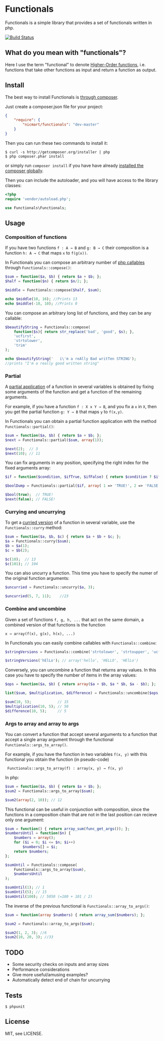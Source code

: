# Functionals

Functionals is a simple library that provides a set of functionals written in php.

[![Build Status](https://secure.travis-ci.org/nicmart/Functionals.png?branch=master)](http://travis-ci.org/nicmart/Functionals)

## What do you mean with "functionals"?

Here I use the term "functional" to denote [Higher-Order functions](http://en.wikipedia.org/wiki/Higher-order_function),
i.e. functions that take other functions as input and return a function as output.

## Install

The best way to install Functionals is [through composer](http://getcomposer.org).

Just create a composer.json file for your project:

```JSON
{
    "require": {
        "nicmart/functionals": "dev-master"
    }
}
```

Then you can run these two commands to install it:

    $ curl -s http://getcomposer.org/installer | php
    $ php composer.phar install

or simply run `composer install` if you have have already [installed the composer globally](http://getcomposer.org/doc/00-intro.md#globally).

Then you can include the autoloader, and you will have access to the library classes:

```php
<?php
require 'vendor/autoload.php';

use Functionals\Functionals;
```

## Usage

### Composition of functions

If you have two functions `f : A → B` and `g: B → C` their composition is a function `h: A → C` that maps `x` to `f(g(x))`.

In Functionals you can compose an arbitrary number of
[php callables](http://it1.php.net/manual/en/language.types.callable.php) through `Functionals::compose()`:

```php
$sum = function($a, $b) { return $a + $b; };
$half = function($n) { return $n/2; };

$middle = Functionals::compose($half, $sum);

echo $middle(10, 16); //Prints 13
echo $middle(-10, 10); //Prints 0
```

You can compose an arbitrary long list of functions, and they can be any callable:

```php
$beautifyString = Functionals::compose(
    function($s){ return str_replace('bad', 'good', $s); },
    'ucfirst',
    'strtolower',
    'trim'
);

echo $beautifyString('   i\'m a reAlly Bad writTen STRING');
//prints "I'm a really good written string"
```

### Partial
A [partial application](http://en.wikipedia.org/wiki/Partial_application) of a function in several variables is obtained
by fixing some arguments of the function and get a function of the remaining arguments.

For example, if you have a function `f : X x Y → B`, and you fix a `x` in `X`, then you get the partial
function `g: Y → B` that maps `y` to `f(x,y)`.

In Functionals you can obtain a partial function application with the method `Functionals::partial()`:

```php
$sum = function($a, $b) { return $a + $b; };
$next = Functionals::partial($sum, array(1));

$next(2);  // 3
$next(10); // 11
```

You can fix arguments in any position, specifying the right index for the fixed arguments array:

```php
$if = function($condition, $ifTrue, $ifFalse) { return $condition ? $ifTrue : $ifFalse; };

$boolDump = Functionals::partial($if, array( 1 => 'TRUE!', 2 => 'FALSE!'))

$bool(true);  // TRUE!
$next(false); // FALSE!
```

### Currying and uncurrying

To get a [curried version](http://en.wikipedia.org/wiki/Currying) of a function in several variable, use
the `Functionals::curry` method:

```php
$sum = function($a, $b, $c) { return $a + $b + $c; };
$a = Functionals::curry($sum);
$b = $a(1);
$c = $b(2);

$c(10);  // 13
$c(101); // 104
```

You can also uncurry a function. This time you have to specify the numer of the original function arguments:

```php
$uncurried = Functionals::uncurry($a, 3);

$uncurried(5, 7, 11);    //23
```

### Combine and uncombine

Given a set of functions `f, g, h, ...` that act on the same domain,
a combined version of that functions is the function

    x → array(f(x), g(x), h(x), ...)

In Functionals you can easily combine callables with `Functionals::combine`:

```php
$stringVersions = Functionals::combine('strtolower', 'strtoupper', 'ucfirst');

$stringVersions('hElLo'); // array('hello', 'HELLO', 'HElLo')
```

Conversely, you can uncombine a function that returns array values. In this case you have to
specify the number of items in the array values:

```php
$ops = function($a, $b) { return array($a + $b, $a * $b, $a - $b); };

list($sum, $multiplication, $difference) = Functionals::uncombine($ops, 3);

$sum(10, 5);            // 15
$multiplication(10, 5); // 50
$difference(10, 5);     // 5
```

### Args to array and array to args

You can convert a function that accept several arguments to a function that accept a single array
 argument through the functional `Functionals::args_to_array()`.

 For example, if you have the function in two variables `f(x, y)` with this functional you obtain
 the function (in pseudo-code)

     Functionals::args_to_array(f) : array(x, y) → f(x, y)

 In php:

 ```php
 $sum = function($a, $b) { return $a + $b; };
 $sum2 = Functionals::args_to_array($sum);

 $sum2(array(2, 10)); // 12
 ```

 This functional can be useful
 in conjunction with composition, since the functions in a composition chain that are
 not in the last position can recieve only one argument:

 ```php
 $sum = function() { return array_sum(func_get_args()); };
 $numbersUntil = function($n) {
     $numbers = array();
     for ($i = 0; $i <= $n; $i++)
         $numbers[] = $i;
     return $numbers;
 };

 $sumUntil = Functionals::compose(
     Functionals::args_to_array($sum),
     $numbersUntil
 );

 $sumUntil(1); // 1
 $sumUntil(5); // 15
 $sumUntil(100); // 5050 (=100 + 101 / 2)
 ```

The inverse of the previous functional is `Functionals::array_to_args()`:

 ```php
 $sum = function(array $numbers) { return array_sum($numbers); };

 $sum2 = Functionals::array_to_args($sum);

 $sum2(1, 2, 3); //6
 $sum2(10, 20, 3); //33
 ```

TODO
-----

* Some security checks on inputs and array sizes
* Performance considerations
* Give more useful/amusing examples?
* Automatically detect end of chain for uncurrying

Tests
-----

    $ phpunit

License
-------
MIT, see LICENSE.

